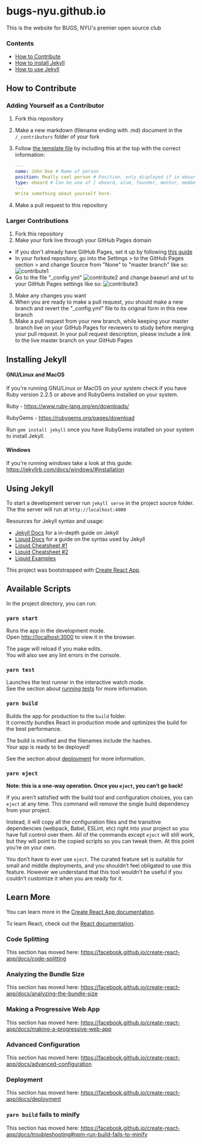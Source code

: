 # bugs-nyu.github.io
This is the website for BUGS, NYU's premier open source club

### Contents
- [How to Contribute](#how-to-contribute)
- [How to install Jekyll](#installing-jekyll)
- [How to use Jekyll](#using-jekyll)

## How to Contribute

### Adding Yourself as a Contributor
1. Fork this repository
2. Make a new markdown (filename ending with .md) document in the `/_contributors`
   folder of your fork
3. Follow [the template file](_contributors/.template.md) by including this at the top
   with the correct information:

   ```yaml
   ---
   name: John Doe # Name of person
   position: Really cool person # Position, only displayed if in eboard
   type: eboard # Can be one of [ eboard, alum, founder, mentor, member ]
   ---
   Write something about yourself here.
   ```

5. Make a pull request to this repository


### Larger Contributions

1. Fork this repository
2. Make your fork live through your GitHub Pages domain
  * If you don't already have GitHub Pages, set it up by following [this guide][gh-pages]
  * In your forked repository, go into the Settings > to the GitHub Pages section > and change Source from "None" to "master branch" like so:
  ![contribute1](assets/img/contribute1.png)
  * Go to the file "\_config.yml"
  ![contribute2](assets/img/contribute2.png)
  and change baseurl and url to your GitHub Pages settings like so:
  ![contribute3](assets/img/contribute3.png)
3. Make any changes you want
4. When you are ready to make a pull request, you should make a new branch and revert the "\_config.yml" file to its original form in this new branch
5. Make a pull request from your new branch, while keeping your master branch live on your GitHub Pages for reviewers to study before merging your pull request. In your pull request description, please include a link to the live master branch on your GitHub Pages

[gh-pages]: https://guides.github.com/features/pages/

## Installing Jekyll
#### GNU/Linux and MacOS
If you're running GNU/Linux or MacOS on your system check if you have Ruby version 2.2.5 or above and RubyGems installed on your system.

Ruby - https://www.ruby-lang.org/en/downloads/

RubyGems - https://rubygems.org/pages/download

Run `gem install jekyll` once you have RubyGems installed on your system to install Jekyll.

#### Windows
If you're running windows take a look at this guide:
https://jekyllrb.com/docs/windows/#installation

## Using Jekyll
To start a development server run `jekyll serve` in the project source folder. The the server will run at `http://localhost:4000`

Resources for Jekyll syntax and usage:

- [Jekyll Docs](https://jekyllrb.com/docs/) for a in-depth guide on Jekyll
- [Liquid Docs](https://shopify.github.io/liquid/) for a guide on the syntax used by Jekyll
- [Liquid Cheatsheet #1](https://www.shopify.com/partners/shopify-cheat-sheet)
- [Liquid Cheatsheet #2](https://devhints.io/jekyll)
- [Liquid Examples](https://gist.github.com/JJediny/a466eed62cee30ad45e2)





This project was bootstrapped with [Create React App](https://github.com/facebook/create-react-app).

## Available Scripts

In the project directory, you can run:

### `yarn start`

Runs the app in the development mode.<br />
Open [http://localhost:3000](http://localhost:3000) to view it in the browser.

The page will reload if you make edits.<br />
You will also see any lint errors in the console.

### `yarn test`

Launches the test runner in the interactive watch mode.<br />
See the section about [running tests](https://facebook.github.io/create-react-app/docs/running-tests) for more information.

### `yarn build`

Builds the app for production to the `build` folder.<br />
It correctly bundles React in production mode and optimizes the build for the best performance.

The build is minified and the filenames include the hashes.<br />
Your app is ready to be deployed!

See the section about [deployment](https://facebook.github.io/create-react-app/docs/deployment) for more information.

### `yarn eject`

**Note: this is a one-way operation. Once you `eject`, you can’t go back!**

If you aren’t satisfied with the build tool and configuration choices, you can `eject` at any time. This command will remove the single build dependency from your project.

Instead, it will copy all the configuration files and the transitive dependencies (webpack, Babel, ESLint, etc) right into your project so you have full control over them. All of the commands except `eject` will still work, but they will point to the copied scripts so you can tweak them. At this point you’re on your own.

You don’t have to ever use `eject`. The curated feature set is suitable for small and middle deployments, and you shouldn’t feel obligated to use this feature. However we understand that this tool wouldn’t be useful if you couldn’t customize it when you are ready for it.

## Learn More

You can learn more in the [Create React App documentation](https://facebook.github.io/create-react-app/docs/getting-started).

To learn React, check out the [React documentation](https://reactjs.org/).

### Code Splitting

This section has moved here: https://facebook.github.io/create-react-app/docs/code-splitting

### Analyzing the Bundle Size

This section has moved here: https://facebook.github.io/create-react-app/docs/analyzing-the-bundle-size

### Making a Progressive Web App

This section has moved here: https://facebook.github.io/create-react-app/docs/making-a-progressive-web-app

### Advanced Configuration

This section has moved here: https://facebook.github.io/create-react-app/docs/advanced-configuration

### Deployment

This section has moved here: https://facebook.github.io/create-react-app/docs/deployment

### `yarn build` fails to minify

This section has moved here: https://facebook.github.io/create-react-app/docs/troubleshooting#npm-run-build-fails-to-minify
